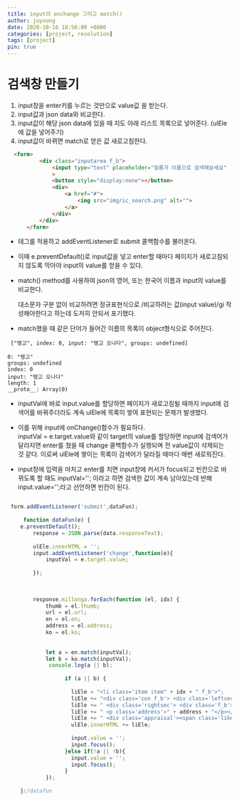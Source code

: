 ```yaml
---
title: input의 onchange 그리고 match()
author: juyoung
date: 2020-10-16 18:56:00 +0800
categories: [project, resolution]
tags: [project]
pin: true
---
```


# 검색창 만들기

1. input창을 enter키를 누르는 것만으로 value값 을 받는다.
2. input값과 json data와 비교한다.
3. input값이 해당 json data에 있을 때 지도 아래 리스트 목록으로 넣어준다. (ulEle에 값을 넣어주기)
4. input값이 바뀌면 match로 얻은 값 새로고침한다.
  

  ```html
    <form>
            <div class="inputarea f_b">
                <input type="text" placeholder="밀롱가 이름으로 검색해보세요" 
                >
                <button style="display:none"></button>
                <div>
                    <a href="#">
                        <img src="img/ic_search.png" alt="">
                    </a>
                </div>
            </div>
        </form>
```

* <form> 테그를 적용하고 addEventListener로 submit 콜백함수를 불러온다.   

* 이때 e.preventDefault()로 input값을 넣고 enter할 때마다 페이지가 새로고침되지 않도록 막아야 input의 value를 얻을 수 있다.  

* match() method를 사용하여 json의 영어, 또는 한국어 이름과 input의 value를 비교한다.
  
   대소문자 구분 없이 비교하려면 정규표현식으로 /비교하려는 값(input value)/gi 작성해야한다고 하는데 도저히 안되서 포기했다.  

* match했을 때 같은 단어가 들어간 이름의 목록이 object형식으로 주어진다.

```console
 ["탱고", index: 0, input: "탱고 오나다", groups: undefined]  

0: "탱고" 
groups: undefined
index: 0
input: "탱고 오나다"
length: 1
__proto__: Array(0)
```

 * inputVal에 바로 input.value를 할당하면 페이지가 새로고침될 때까지 input에 검색어를 바꿔주더라도 계속 ulEle에 목록이 쌓여 표현되는 문제가 발생했다.  

 * 이를 위해 input에 onChange()함수가 필요하다. 
<br> inputVal = e.target.value와 같이 target의 value를 할당하면 input에 검색어가 달라지면 enter를 쳤을 때 change 콜백함수가 실행되며 전 value값이 삭제되는 것 같다. 
이로써 ulEle에 쌓이는 목록이 검색어가 달라질 때마다 매번 새로워진다.  

* input창에 입력을 마치고 enter를 치면 input창에 커서가 focus되고 빈칸으로 바뀌도록 할 때도 inputVal=''; 이라고 하면 검색한 값이 계속 남아있는데 반해 input.value='';라고 선언하면 빈칸이 된다.

```javascript

 form.addEventListener('submit',dataFun);
      
     function dataFun(e) {
    e.preventDefault();
        response = JSON.parse(data.responseText);
        
        ulEle.innerHTML = '';
        input.addEventListener('change',function(e){
            inputVal = e.target.value;
           
        });
       
       
     
        response.millonga.forEach(function (el, idx) {
            thumb = el.thumb;
            url = el.url;
            en = el.en;
            address = el.address;
            ko = el.ko;
           
          
            let a = en.match(inputVal);
            let b = ko.match(inputVal);
             console.log(a || b);
                               
                  if (a || b) {
                 
                    liEle = "<li class='item item" + idx + " f_b'>";
                    liEle += "<div class='con f_b'> <div class='leftsec'><div class='thumb'><a class='linkA link" + idx + "' href='" + url + "'><img src='" + thumb + "' alt='" + en + "'></a></div></div>";
                    liEle += " <div class='rightsec'> <div class='f_b'><h4 class='f_b'>" + en + "</h4><span>거리m</span></div><h6>" + ko + "</h6>";
                    liEle += " <p class='address'>" + address + "</p></div> </div>";
                    liEle += " <div class='appraisal'><span class='like'>371</span><span class='write'>39</span> </div></li>";
                    ulEle.innerHTML += liEle;
                   
                    input.value = '';
                    input.focus();  
                  }else if(!a || !b){
                    input.value = '';
                    input.focus();  
                  }
            });
           
    }//datafun

```





[^footnote]: 다음에 해결해야 할 문제
이렇게 목록을 받아오면 drag에서 mouseup event가 중복 발생하는 bubbling 문제가 발생했다.  

